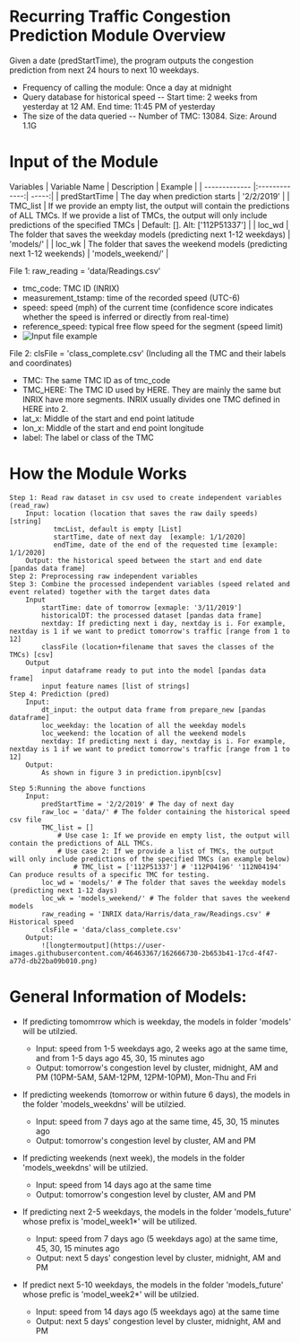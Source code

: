 # Recurring Traffic Congestion Prediction Module Overview
Given a date (predStartTime), the program outputs the congestion prediction from next 24 hours to next 10 weekdays. 
* Frequency of calling the module: Once a day at midnight
* Query database for historical speed -- Start time: 2 weeks from yesterday at 12 AM. End time: 11:45 PM of yesterday 
* The size of the data queried -- Number of TMC: 13084. Size: Around 1.1G

# Input of the Module
Variables
| Variable Name        | Description           | Example  |
| ------------- |:-------------:| -----:|
| predStartTime      | The day when prediction starts | '2/2/2019' |
| TMC_list      | If we provide an empty list, the output will contain the predictions of ALL TMCs. If we provide a list of TMCs, the output will only include predictions of the specified TMCs      | Default: []. Alt: ['112P51337']    |
| loc_wd | The folder that saves the weekday models (predicting next 1-12 weekdays)      |  'models/'    |
| loc_wk | The folder that saves the weekend models (predicting next 1-12 weekends)      |  'models_weekend/'    |

File 1: raw_reading = 'data/Readings.csv'
* tmc_code: TMC ID (INRIX)
* measurement_tstamp: time of the recorded speed (UTC-6)
* speed: speed (mph) of the current time (confidence score indicates whether the speed is inferred or directly from real-time)
* reference_speed: typical free flow speed for the segment (speed limit)
* ![Input file example](https://user-images.githubusercontent.com/46463367/162666540-8c1032e0-8ba7-4ce0-b0fb-e31a7ff79c76.png)

File 2: clsFile = 'class_complete.csv' (Including all the TMC and their labels and coordinates)
* TMC: The same TMC ID as of tmc_code
* TMC_HERE: The TMC ID used by HERE. They are mainly the same but INRIX have more segments. INRIX usually divides one TMC defined in HERE into 2.
* lat_x: Middle of the start and end point latitude
* lon_x: Middle of the start and end point longitude
* label: The label or class of the TMC

# How the Module Works
    Step 1: Read raw dataset in csv used to create independent variables (read_raw)
        Input: location (location that saves the raw daily speeds) [string]
               tmcList, default is empty [List]
               startTime, date of next day  [example: 1/1/2020]
               endTime, date of the end of the requested time [example: 1/1/2020]
        Output: the historical speed between the start and end date [pandas data frame]
    Step 2: Preprocessing raw independent variables
    Step 3: Combine the processed independent variables (speed related and event related) together with the target dates data
        Input
            startTime: date of tomorrow [exmaple: '3/11/2019']
            historicalDT: the processed dataset [pandas data frame]
            nextday: If predicting next i day, nextday is i. For example, nextday is 1 if we want to predict tomorrow's traffic [range from 1 to 12]
            classFile (location+filename that saves the classes of the TMCs) [csv]
        Output
            input dataframe ready to put into the model [pandas data frame]
            input feature names [list of strings]
    Step 4: Prediction (pred)
        Input:
            dt_input: the output data frame from prepare_new [pandas dataframe]
            loc_weekday: the location of all the weekday models
            loc_weekend: the location of all the weekend models
            nextday: If predicting next i day, nextday is i. For example, nextday is 1 if we want to predict tomorrow's traffic [range from 1 to 12]
        Output:
            As shown in figure 3 in prediction.ipynb[csv]

    Step 5:Running the above functions
        Input:
            predStartTime = '2/2/2019' # The day of next day
            raw_loc = 'data/' # The folder containing the historical speed csv file
            TMC_list = [] 
                # Use case 1: If we provide en empty list, the output will contain the predictions of ALL TMCs.
                # Use case 2: If we provide a list of TMCs, the output will only include predictions of the specified TMCs (an example below)
                    # TMC_list = ['112P51337'] # '112P04196' '112N04194' Can produce results of a specific TMC for testing.
            loc_wd = 'models/' # The folder that saves the weekday models (predicting next 1-12 days)
            loc_wk = 'models_weekend/' # The folder that saves the weekend models 
            raw_reading = 'INRIX data/Harris/data_raw/Readings.csv' # Historical speed
            clsFile = 'data/class_complete.csv'
        Output:
            ![longtermoutput](https://user-images.githubusercontent.com/46463367/162666730-2b653b41-17cd-4f47-a77d-db22ba09b010.png)




# General Information of Models:
* If predicting tomomrrow which is weekday, the models in folder 'models' will be utilzied. 
    * Input: speed from 1-5 weekdays ago, 2 weeks ago at the same time, and from 1-5 days ago 45, 30, 15 minutes ago
    * Output: tomorrow's congestion level by cluster, midnight, AM and PM (10PM-5AM, 5AM-12PM, 12PM-10PM), Mon-Thu and Fri
        
* If predicting weekends (tomorrow or within future 6 days), the models in the folder 'models_weekdns' will be utilzied.
    * Input: speed from 7 days ago at the same time, 45, 30, 15 minutes ago
    * Output: tomorrow's congestion level by cluster, AM and PM
    
* If predicting weekends (next week), the models in the folder 'models_weekdns' will be utilzied.
    * Input: speed from 14 days ago at the same time
    * Output: tomorrow's congestion level by cluster, AM and PM

* If predicting next 2-5 weekdays, the models in the folder 'models_future' whose prefix is 'model_week1*' will be utilized.
    * Input: speed from 7 days ago (5 weekdays ago) at the same time, 45, 30, 15 minutes ago
    * Output: next 5 days' congestion level by cluster, midnight, AM and PM
        
* If predict next 5-10 weekdays, the models in the folder 'models_future' whose prefic is 'model_week2*' will be utilzied.
    * Input: speed from 14 days ago (5 weekdays ago) at the same time
    * Output: next 5 days' congestion level by cluster, midnight, AM and PM
